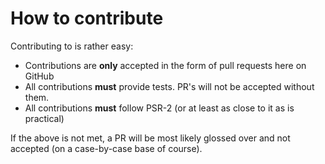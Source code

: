 # How to contribute

Contributing to is rather easy:
 - Contributions are **only** accepted in the form of pull requests here on GitHub
 - All contributions **must** provide tests. PR's will not be accepted without 
   them.
 - All contributions **must** follow PSR-2 (or at least as close to it as is practical)
 
If the above is not met, a PR will be most likely glossed over and not accepted (on a case-by-case 
base of course).
